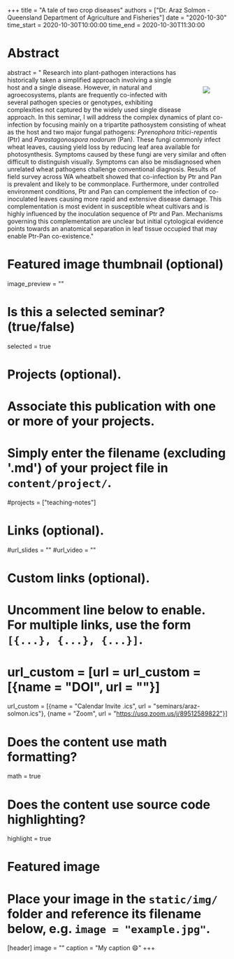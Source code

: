 +++
title = "A tale of two crop diseases"
authors = ["Dr. Araz Solmon - Queensland Department of Agriculture and Fisheries"]
date = "2020-10-30"
time_start = 2020-10-30T10:00:00
time_end = 2020-10-30T11:30:00

# Abstract
abstract = "<img src = '/img/seminars/araz-solmon.png' style = 'padding:40px; float:right'> Research into plant-pathogen interactions has historically taken a simplified approach involving a single host and a single disease. However, in natural and agroecosystems, plants are frequently co-infected with several pathogen species or genotypes, exhibiting complexities not captured by the widely used single disease approach. In this seminar, I will address the complex dynamics of plant co-infection by focusing mainly on a tripartite pathosystem consisting of wheat as the host and two major fungal pathogens: _Pyrenophora tritici-repentis_ (Ptr) and _Parastagonospora nodorum_ (Pan). These fungi commonly infect wheat leaves, causing yield loss by reducing leaf area available for photosynthesis. Symptoms caused by these fungi are very similar and often difficult to distinguish visually. Symptoms can also be misdiagnosed when unrelated wheat pathogens challenge conventional diagnosis. Results of field survey across WA wheatbelt showed that co-infection by Ptr and Pan is prevalent and likely to be commonplace. Furthermore, under controlled environment conditions, Ptr and Pan can complement the infection of co-inoculated leaves causing more rapid and extensive disease damage. This complementation is most evident in susceptible wheat cultivars and is highly influenced by the inoculation sequence of Ptr and Pan. Mechanisms governing this complementation are unclear but initial cytological evidence points towards an anatomical separation in leaf tissue occupied that may enable Ptr-Pan co-existence."

# Featured image thumbnail (optional)
image_preview = ""

# Is this a selected seminar? (true/false)
selected = true

# Projects (optional).
#   Associate this publication with one or more of your projects.
#   Simply enter the filename (excluding '.md') of your project file in `content/project/`.
#projects = ["teaching-notes"]

# Links (optional).
#url_slides = ""
#url_video = ""

# Custom links (optional).
#   Uncomment line below to enable. For multiple links, use the form `[{...}, {...}, {...}]`.
# url_custom = [url = url_custom = [{name = "DOI", url = ""}]
url_custom = [{name = "Calendar Invite .ics", url = "seminars/araz-solmon.ics"}, {name = "Zoom", url = "https://usq.zoom.us/j/89512589822"}]


# Does the content use math formatting?
math = true

# Does the content use source code highlighting?
highlight = true

# Featured image
# Place your image in the `static/img/` folder and reference its filename below, e.g. `image = "example.jpg"`.
[header]
image = ""
caption = "My caption :smile:"
+++
